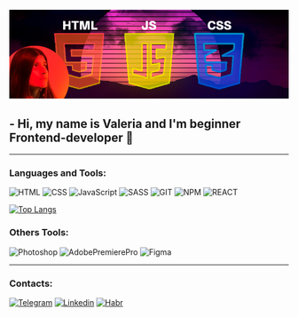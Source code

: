 ![HeaderImg](https://github.com/LeroyYuta/LeroyYuta/blob/main/assets/img/header.png)

## - Hi, my name is Valeria and I'm beginner Frontend-developer 👋
___

###  Languages and Tools:
![HTML](https://img.shields.io/badge/HTML-black?style=for-the-badge&logo=HTML5)
![CSS](https://img.shields.io/badge/CSS-black?style=for-the-badge&logo=CSS3&logoColor=blue)
![JavaScript](https://img.shields.io/badge/JavaScript-black?style=for-the-badge&logo=JavaScript)
![SASS](https://img.shields.io/badge/SASS-black?style=for-the-badge&logo=SASS)
![GIT](https://img.shields.io/badge/Git-black?style=for-the-badge&logo=Git)
![NPM](https://img.shields.io/badge/npm-black?style=for-the-badge&logo=npm)
![REACT](https://img.shields.io/badge/React-black?style=for-the-badge&logo=React)

[![Top Langs](https://github-readme-stats.vercel.app/api/top-langs/?username=LeroyYuta&hide=php&layout=compact&theme=dark)](https://github.com/anuraghazra/github-readme-stats)

### Others Tools:
![Photoshop](https://img.shields.io/badge/Adobe_Photoshop-black?style=for-the-badge&logo=AdobePhotoshop)
![AdobePremierePro](https://img.shields.io/badge/Adobe_Premiere_Pro-black?style=for-the-badge&logo=AdobePremierePro)
![Figma](https://img.shields.io/badge/Figma-black?style=for-the-badge&logo=Figma)
___

### Contacts:
[![Telegram](https://img.shields.io/badge/-Telegram-black?style=for-the-badge&logo=Telegram)](https://t.me/leroy_yuta)
[![Linkedin](https://img.shields.io/badge/-Linkedin-black?style=for-the-badge&logo=Linkedin&logoColor=blue)](https://www.linkedin.com/in/%D0%B2%D0%B0%D0%BB%D0%B5%D1%80%D0%B8%D1%8F-%D0%BB%D1%8B%D1%81%D0%B5%D0%BD%D0%BA%D0%BE-455a87240/)
[![Habr](https://img.shields.io/badge/-Habr.career-black?style=for-the-badge&logo=Habr)](https://career.habr.com/leroyyuta)




